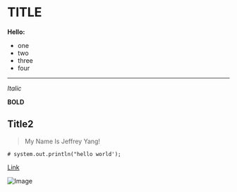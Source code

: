 # TITLE

**Hello:**
* one
* two
* three
* four

---

*Italic*

**BOLD**

## Title2

>My Name Is Jeffrey Yang!

```
# system.out.println("hello world');

```

[Link](http://youtube.com)

![Image](https://www.applesfromny.com/wp-content/uploads/2020/06/SnapdragonNEW.png)
